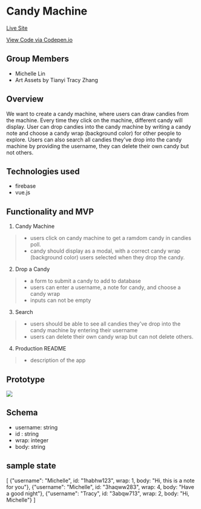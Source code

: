 # Candy Machine 

[Live Site](https://michelleamazinglin.github.io/Candy-Machine/)


[View Code via Codepen.io](https://codepen.io/ml4567/pen/poROxER?editors=1010)


## Group Members
* Michelle Lin
* Art Assets by Tianyi Tracy Zhang

## Overview

We want to create a candy machine, where users can draw candies from the machine. Every time they click on the machine, different candy will display. User can drop candies into the candy machine by writing a candy note and choose a candy wrap (background color) for other people to explore.
Users can also search all candies they've drop into the candy machine by providing the username, they can delete their own candy but not others.

## Technologies used
* firebase
* vue.js


## Functionality and MVP
1. Candy Machine
> * users click on candy machine to get a ramdom candy in candies poll.
> * candy should display as a modal, with a correct candy wrap (background color) users selected when they drop the candy.
2. Drop a Candy
> * a form to submit a candy to add to database
> * users can enter a username, a note for candy, and choose a candy wrap
> * inputs can not be empty
3. Search
> * users should be able to see all candies they've drop into the candy machine by entering their username
> * users can delete their own candy wrap but can not delete others.
4. Production README
> * description of the app



## Prototype

![](https://i.imgur.com/SBPATUz.png)

## Schema

* username: string
* id : string
* wrap: integer
* body: string

## sample state

[
{"username": "Michelle", id: "1habhw123", wrap: 1, body: "Hi, this is a note for you"},
{"username": "Michelle", id: "3haqww283", wrap: 4, body: "Have a good night"},
{"username": "Tracy", id: "3abqw713", wrap: 2, body: "Hi, Michelle"}
]
